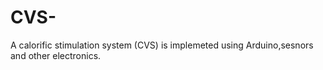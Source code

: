 # CVS-
A calorific stimulation system (CVS) is implemeted using Arduino,sesnors and other electronics.

